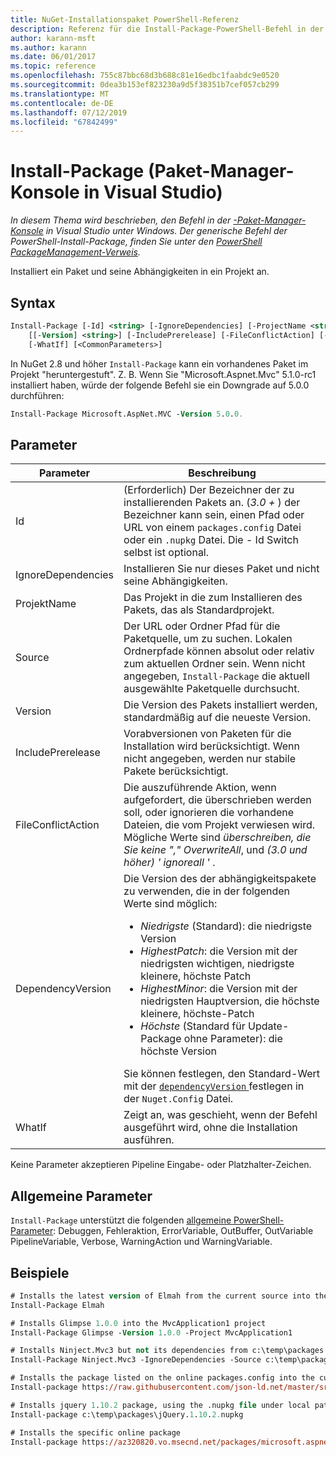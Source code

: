 ```yaml
---
title: NuGet-Installationspaket PowerShell-Referenz
description: Referenz für die Install-Package-PowerShell-Befehl in der NuGet-Paket-Manager-Konsole in Visual Studio.
author: karann-msft
ms.author: karann
ms.date: 06/01/2017
ms.topic: reference
ms.openlocfilehash: 755c87bbc68d3b688c81e16edbc1faabdc9e0520
ms.sourcegitcommit: 0dea3b153ef823230a9d5f38351b7cef057cb299
ms.translationtype: MT
ms.contentlocale: de-DE
ms.lasthandoff: 07/12/2019
ms.locfileid: "67842499"
---
```

# <a name="install-package-package-manager-console-in-visual-studio"></a>Install-Package (Paket-Manager-Konsole in Visual Studio)

*In diesem Thema wird beschrieben, den Befehl in der [-Paket-Manager-Konsole](package-manager-console.md) in Visual Studio unter Windows. Der generische Befehl der PowerShell-Install-Package, finden Sie unter den [PowerShell PackageManagement-Verweis](/powershell/module/packagemanagement/?view=powershell-6).*

Installiert ein Paket und seine Abhängigkeiten in ein Projekt an.

## <a name="syntax"></a>Syntax

```ps
Install-Package [-Id] <string> [-IgnoreDependencies] [-ProjectName <string>] [[-Source] <string>] 
    [[-Version] <string>] [-IncludePrerelease] [-FileConflictAction] [-DependencyVersion]
    [-WhatIf] [<CommonParameters>]
```

In NuGet 2.8 und höher `Install-Package` kann ein vorhandenes Paket im Projekt "heruntergestuft". Z. B. Wenn Sie "Microsoft.Aspnet.Mvc" 5.1.0-rc1 installiert haben, würde der folgende Befehl sie ein Downgrade auf 5.0.0 durchführen:

```ps
Install-Package Microsoft.AspNet.MVC -Version 5.0.0.
```

## <a name="parameters"></a>Parameter

| Parameter | Beschreibung |
| --- | --- |
| Id | (Erforderlich) Der Bezeichner der zu installierenden Pakets an. (*3.0 +* ) der Bezeichner kann sein, einen Pfad oder URL von einem `packages.config` Datei oder ein `.nupkg` Datei. Die - Id Switch selbst ist optional. |
| IgnoreDependencies | Installieren Sie nur dieses Paket und nicht seine Abhängigkeiten. |
| ProjektName | Das Projekt in die zum Installieren des Pakets, das als Standardprojekt. |
| Source | Der URL oder Ordner Pfad für die Paketquelle, um zu suchen. Lokalen Ordnerpfade können absolut oder relativ zum aktuellen Ordner sein. Wenn nicht angegeben, `Install-Package` die aktuell ausgewählte Paketquelle durchsucht. |
| Version | Die Version des Pakets installiert werden, standardmäßig auf die neueste Version. |
| IncludePrerelease | Vorabversionen von Paketen für die Installation wird berücksichtigt. Wenn nicht angegeben, werden nur stabile Pakete berücksichtigt. |
| FileConflictAction | Die auszuführende Aktion, wenn aufgefordert, die überschrieben werden soll, oder ignorieren die vorhandene Dateien, die vom Projekt verwiesen wird. Mögliche Werte sind *überschreiben, die Sie keine "," OverwriteAll*, und *(3.0 und höher)* *' ignoreall '* . |
| DependencyVersion | Die Version des der abhängigkeitspakete zu verwenden, die in der folgenden Werte sind möglich:<br/><ul><li>*Niedrigste* (Standard): die niedrigste Version</li><li>*HighestPatch*: die Version mit der niedrigsten wichtigen, niedrigste kleinere, höchste Patch</li><li>*HighestMinor*: die Version mit der niedrigsten Hauptversion, die höchste kleinere, höchste-Patch</li><li>*Höchste* (Standard für Update-Package ohne Parameter): die höchste Version</li></ul>Sie können festlegen, den Standard-Wert mit der [ `dependencyVersion` ](../reference/nuget-config-file.md#config-section) festlegen in der `Nuget.Config` Datei. |
| WhatIf | Zeigt an, was geschieht, wenn der Befehl ausgeführt wird, ohne die Installation ausführen. |

Keine Parameter akzeptieren Pipeline Eingabe- oder Platzhalter-Zeichen.

## <a name="common-parameters"></a>Allgemeine Parameter

`Install-Package` unterstützt die folgenden [allgemeine PowerShell-Parameter](http://go.microsoft.com/fwlink/?LinkID=113216): Debuggen, Fehleraktion, ErrorVariable, OutBuffer, OutVariable PipelineVariable, Verbose, WarningAction und WarningVariable.

## <a name="examples"></a>Beispiele

```ps
# Installs the latest version of Elmah from the current source into the default project
Install-Package Elmah

# Installs Glimpse 1.0.0 into the MvcApplication1 project
Install-Package Glimpse -Version 1.0.0 -Project MvcApplication1

# Installs Ninject.Mvc3 but not its dependencies from c:\temp\packages
Install-Package Ninject.Mvc3 -IgnoreDependencies -Source c:\temp\packages

# Installs the package listed on the online packages.config into the current project
Install-package https://raw.githubusercontent.com/json-ld.net/master/src/JsonLD/packages.config

# Installs jquery 1.10.2 package, using the .nupkg file under local path of c:\temp\packages
Install-package c:\temp\packages\jQuery.1.10.2.nupkg

# Installs the specific online package
Install-package https://az320820.vo.msecnd.net/packages/microsoft.aspnet.mvc.5.2.3.nupkg
```
